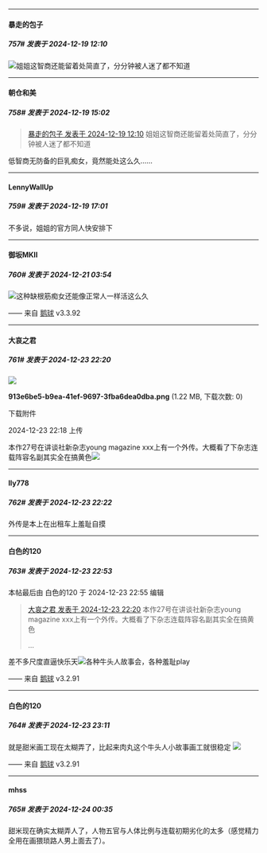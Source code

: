 ﻿
*****

####  暴走的包子  
##### 757#       发表于 2024-12-19 12:10

<img src="https://static.saraba1st.com/image/smiley/face2017/001.png" referrerpolicy="no-referrer">姐姐这智商还能留着处简直了，分分钟被人迷了都不知道


*****

####  朝仓和美  
##### 758#       发表于 2024-12-19 15:02

<blockquote><a href="httphttps://bbs.saraba1st.com/2b/forum.php?mod=redirect&amp;goto=findpost&amp;pid=66962587&amp;ptid=1985655" target="_blank">暴走的包子 发表于 2024-12-19 12:10</a>
姐姐这智商还能留着处简直了，分分钟被人迷了都不知道</blockquote>
低智商无防备的巨乳痴女，竟然能处这么久……


*****

####  LennyWallUp  
##### 759#       发表于 2024-12-19 17:01

不多说，姐姐的官方同人快安排下


*****

####  御坂MKII  
##### 760#       发表于 2024-12-21 03:54

<img src="https://static.saraba1st.com/image/smiley/face2017/002.png" referrerpolicy="no-referrer">这种缺根筋痴女还能像正常人一样活这么久

—— 来自 [鹅球](https://www.pgyer.com/GcUxKd4w) v3.3.92


*****

####  大哀之君  
##### 761#       发表于 2024-12-23 22:20

<img src="https://img.saraba1st.com/forum/202412/23/221801gdre1er0ojxijmmo.png" referrerpolicy="no-referrer">

<strong>913e6be5-b9ea-41ef-9697-3fba6dea0dba.png</strong> (1.22 MB, 下载次数: 0)

下载附件

2024-12-23 22:18 上传

本作27号在讲谈社新杂志young magazine xxx上有一个外传。大概看了下杂志连载阵容名副其实全在搞黄色<img src="https://static.saraba1st.com/image/smiley/face2017/213.gif" referrerpolicy="no-referrer">


*****

####  lly778  
##### 762#       发表于 2024-12-23 22:22

外传是本上在出租车上羞耻自摸


*****

####  白色的120  
##### 763#       发表于 2024-12-23 22:53

 本帖最后由 白色的120 于 2024-12-23 22:55 编辑 
<blockquote><a href="httphttps://bbs.saraba1st.com/2b/forum.php?mod=redirect&amp;goto=findpost&amp;pid=67000965&amp;ptid=1985655" target="_blank">大哀之君 发表于 2024-12-23 22:20</a>
本作27号在讲谈社新杂志young magazine xxx上有一个外传。大概看了下杂志连载阵容名副其实全在搞黄色

 ...</blockquote>
差不多尺度直逼快乐天<img src="https://static.saraba1st.com/image/smiley/face2017/053.png" referrerpolicy="no-referrer">各种牛头人故事会，各种羞耻play

—— 来自 [鹅球](https://www.pgyer.com/GcUxKd4w) v3.2.91


*****

####  白色的120  
##### 764#       发表于 2024-12-23 23:11

就是甜米画工现在太糊弄了，比起来肉丸这个牛头人小故事画工就很稳定
<img src="https://p.sda1.dev/20/1a3889bce015abe7e5b4fac7f68340ec/image.jpg" referrerpolicy="no-referrer">

—— 来自 [鹅球](https://www.pgyer.com/GcUxKd4w) v3.2.91


*****

####  mhss  
##### 765#       发表于 2024-12-24 00:35

甜米现在确实太糊弄人了，人物五官与人体比例与连载初期劣化的太多（感觉精力全用在画猥琐路人男上面去了）。

